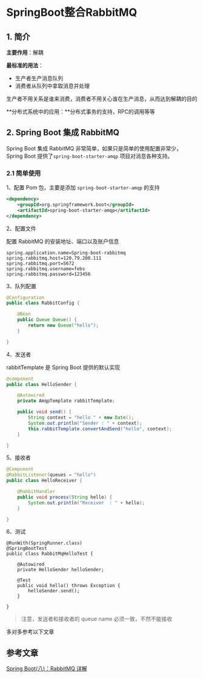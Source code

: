 # SpringBoot整合RabbitMQ

## 1. 简介

**主要作用**：解耦

**最标准的用法**：

- 生产者生产消息队列
- 消费者从队列中拿取消息并处理

生产者不用关系是谁来消费，消费者不用关心谁在生产消息，从而达到解耦的目的

**分布式系统中的应用：**分布式事务的支持，RPC的调用等等

## 2. Spring Boot 集成 RabbitMQ

Spring Boot 集成 RabbitMQ 非常简单，如果只是简单的使用配置非常少，Spring Boot 提供了`spring-boot-starter-amqp` 项目对消息各种支持。

### 2.1 简单使用

1、配置 Pom 包，主要是添加 `spring-boot-starter-amqp` 的支持

```xml
<dependency>
	<groupId>org.springframework.boot</groupId>
	<artifactId>spring-boot-starter-amqp</artifactId>
</dependency>
```

2、配置文件

配置 RabbitMQ 的安装地址、端口以及账户信息

```
spring.application.name=Spring-boot-rabbitmq
spring.rabbitmq.host=120.79.200.111
spring.rabbitmq.port=5672
spring.rabbitmq.username=febs
spring.rabbitmq.password=123456
```

3、队列配置

```java
@Configuration
public class RabbitConfig {

    @Bean
    public Queue Queue() {
        return new Queue("hello");
    }

}
```

4、发送者

rabbitTemplate 是 Spring Boot 提供的默认实现

```java
@component
public class HelloSender {

	@Autowired
	private AmqpTemplate rabbitTemplate;

	public void send() {
		String context = "hello " + new Date();
		System.out.println("Sender : " + context);
		this.rabbitTemplate.convertAndSend("hello", context);
	}

}
```

5、接收者

```java
@Component
@RabbitListener(queues = "hello")
public class HelloReceiver {

    @RabbitHandler
    public void process(String hello) {
        System.out.println("Receiver  : " + hello);
    }

}
```

6、测试

```
@RunWith(SpringRunner.class)
@SpringBootTest
public class RabbitMqHelloTest {

	@Autowired
	private HelloSender helloSender;

	@Test
	public void hello() throws Exception {
		helloSender.send();
	}

}
```

> 注意，发送者和接收者的 queue name 必须一致，不然不能接收



多对多参考以下文章

## 参考文章

[Spring Boot(八)：RabbitMQ 详解](http://www.ityouknow.com/springboot/2016/11/30/spring-boot-rabbitMQ.html)